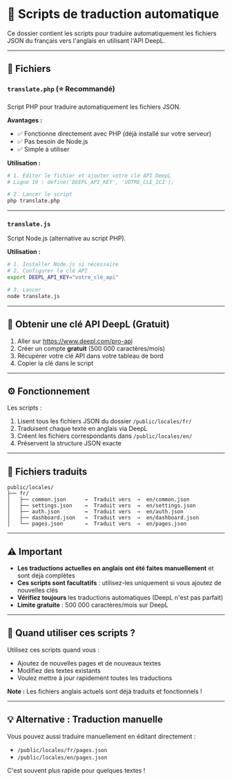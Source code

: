 # 📁 Scripts de traduction automatique

Ce dossier contient les scripts pour traduire automatiquement les fichiers JSON du français vers l'anglais en utilisant l'API DeepL.

---

## 📄 Fichiers

### `translate.php` (⭐ Recommandé)
Script PHP pour traduire automatiquement les fichiers JSON.

**Avantages :**
- ✅ Fonctionne directement avec PHP (déjà installé sur votre serveur)
- ✅ Pas besoin de Node.js
- ✅ Simple à utiliser

**Utilisation :**
```bash
# 1. Éditer le fichier et ajouter votre clé API DeepL
# Ligne 10 : define('DEEPL_API_KEY', 'VOTRE_CLE_ICI');

# 2. Lancer le script
php translate.php
```

---

### `translate.js`
Script Node.js (alternative au script PHP).

**Utilisation :**
```bash
# 1. Installer Node.js si nécessaire
# 2. Configurer la clé API
export DEEPL_API_KEY="votre_clé_api"

# 3. Lancer
node translate.js
```

---

## 🔑 Obtenir une clé API DeepL (Gratuit)

1. Aller sur https://www.deepl.com/pro-api
2. Créer un compte **gratuit** (500 000 caractères/mois)
3. Récupérer votre clé API dans votre tableau de bord
4. Copier la clé dans le script

---

## ⚙️ Fonctionnement

Les scripts :
1. Lisent tous les fichiers JSON du dossier `/public/locales/fr/`
2. Traduisent chaque texte en anglais via DeepL
3. Créent les fichiers correspondants dans `/public/locales/en/`
4. Préservent la structure JSON exacte

---

## 📝 Fichiers traduits

```
public/locales/
├── fr/
│   ├── common.json      →  Traduit vers  →  en/common.json
│   ├── settings.json    →  Traduit vers  →  en/settings.json
│   ├── auth.json        →  Traduit vers  →  en/auth.json
│   ├── dashboard.json   →  Traduit vers  →  en/dashboard.json
│   └── pages.json       →  Traduit vers  →  en/pages.json
```

---

## ⚠️ Important

- **Les traductions actuelles en anglais ont été faites manuellement** et sont déjà complètes
- **Ces scripts sont facultatifs** : utilisez-les uniquement si vous ajoutez de nouvelles clés
- **Vérifiez toujours** les traductions automatiques (DeepL n'est pas parfait)
- **Limite gratuite** : 500 000 caractères/mois sur DeepL

---

## 🚀 Quand utiliser ces scripts ?

Utilisez ces scripts quand vous :
- Ajoutez de nouvelles pages et de nouveaux textes
- Modifiez des textes existants
- Voulez mettre à jour rapidement toutes les traductions

**Note :** Les fichiers anglais actuels sont déjà traduits et fonctionnels !

---

## 💡 Alternative : Traduction manuelle

Vous pouvez aussi traduire manuellement en éditant directement :
- `/public/locales/fr/pages.json`
- `/public/locales/en/pages.json`

C'est souvent plus rapide pour quelques textes !
